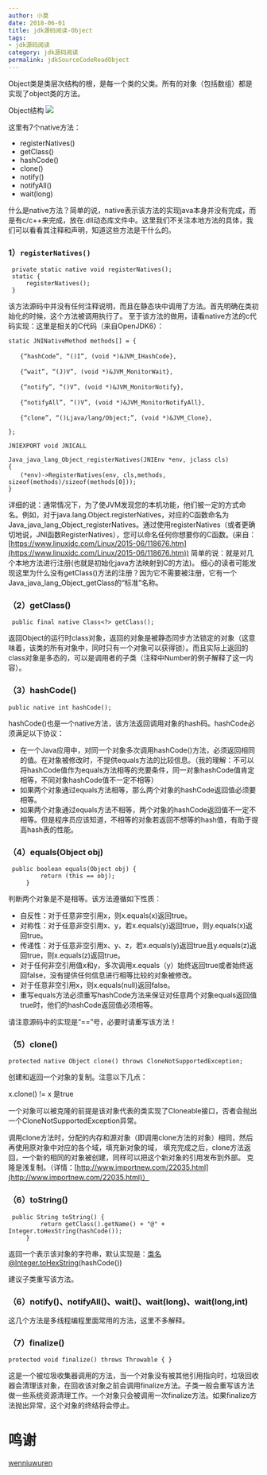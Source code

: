 ```yaml
---
author: 小莫
date: 2018-06-01
title: jdk源码阅读-Object
tags:
- jdk源码阅读
category: jdk源码阅读
permalink: jdkSourceCodeReadObject
---
```

Object类是类层次结构的根，是每一个类的父类。所有的对象（包括数组）都是实现了object类的方法。
<!-- more -->

Object结构
![](https://image.xiaomo.info/blog/ObjectStructure.png)

这里有7个native方法：

- registerNatives()
- getClass()
- hashCode()
- clone()
- notify()
- notifyAll()
- wait(long)

什么是native方法？简单的说，native表示该方法的实现java本身并没有完成，而是有c/c++来完成，放在.dll动态库文件中。这里我们不关注本地方法的具体，我们可以看看其注释和声明，知道这些方法是干什么的。

### 1）`registerNatives()`

```
 private static native void registerNatives();
 static {
     registerNatives();
 }
```
 
该方法源码中并没有任何注释说明，而且在静态块中调用了方法。首先明确在类初始化的时候，这个方法被调用执行了。
至于该方法的做用，请看native方法的c代码实现：这里是相关的C代码（来自OpenJDK6）：

```
static JNINativeMethod methods[] = {

　　{“hashCode”, “()I”, (void *)&JVM_IHashCode},

　　{“wait”, “(J)V”, (void *)&JVM_MonitorWait},

　　{“notify”, “()V”, (void *)&JVM_MonitorNotify},

　　{“notifyAll”, “()V”, (void *)&JVM_MonitorNotifyAll},

　　{“clone”, “()Ljava/lang/Object;”, (void *)&JVM_Clone},

};

JNIEXPORT void JNICALL

Java_java_lang_Object_registerNatives(JNIEnv *env, jclass cls)
{
　　(*env)->RegisterNatives(env, cls,methods, sizeof(methods)/sizeof(methods[0]));
}
```

详细的说：通常情况下，为了使JVM发现您的本机功能，他们被一定的方式命名。例如，对于java.lang.Object.registerNatives，对应的C函数命名为Java_java_lang_Object_registerNatives。通过使用registerNatives（或者更确切地说，JNI函数RegisterNatives），您可以命名任何你想要你的C函数。(来自：[https://www.linuxidc.com/Linux/2015-06/118676.htm](https://www.linuxidc.com/Linux/2015-06/118676.htm))
简单的说：就是对几个本地方法进行注册(也就是初始化java方法映射到C的方法)。
细心的读者可能发现这里为什么没有getClass()方法的注册？因为它不需要被注册，它有一个Java_java_lang_Object_getClass的“标准”名称。

### （2）getClass()

` public final native Class<?> getClass();`

返回Object的运行时class对象，返回的对象是被静态同步方法锁定的对象（这意味着，该类的所有对象中，同时只有一个对象可以获得锁）。而且实际上返回的class对象是多态的，可以是调用者的子类（注释中Number的例子解释了这一内容）。

### （3）hashCode()

`public native int hashCode();`

hashCode()也是一个native方法，该方法返回调用对象的hash码。hashCode必须满足以下协议：
- 在一个Java应用中，对同一个对象多次调用hashCode()方法，必须返回相同的值。在对象被修改时，不提供equals方法的比较信息。（我的理解：不可以将hashCode值作为equals方法相等的充要条件，同一对象hashCode值肯定相等，不同对象hashCode值不一定不相等）
- 如果两个对象通过equals方法相等，那么两个对象的hashCode返回值必须要相等。
- 如果两个对象通过equals方法不相等，两个对象的hashCode返回值不一定不相等。但是程序员应该知道，不相等的对象若返回不想等的hash值，有助于提高hash表的性能。

### （4）equals(Object obj)

```
 public boolean equals(Object obj) {
         return (this == obj);
     }
```

判断两个对象是不是相等。该方法遵循如下性质：

- 自反性：对于任意非空引用x，则x.equals(x)返回true。
- 对称性：对于任意非空引用x、y，若x.equals(y)返回true，则y.equals(x)返回true。
- 传递性：对于任意非空引用x、y、z，若x.equals(y)返回true且y.equals(z)返回true，则x.equals(z)返回true。
- 对于任何非空引用值x和y，多次调用x.equals（y）始终返回true或者始终返回false，没有提供任何信息进行相等比较的对象被修改。
- 对于任意非空引用x，则x.equals(null)返回false。
- 重写equals方法必须重写hashCode方法来保证对任意两个对象equals返回值true时，他们的hashCode返回值必须相等。

请注意源码中的实现是“==”号，必要时请重写该方法！

### （5）clone()

`protected native Object clone() throws CloneNotSupportedException;`

创建和返回一个对象的复制。注意以下几点：

x.clone() != x  是true

一个对象可以被克隆的前提是该对象代表的类实现了Cloneable接口，否者会抛出一个CloneNotSupportedException异常。

调用clone方法时，分配的内存和源对象（即调用clone方法的对象）相同，然后再使用原对象中对应的各个域，填充新对象的域， 填充完成之后，clone方法返回，一个新的相同的对象被创建，同样可以把这个新对象的引用发布到外部。
克隆是浅复制。（详情：[http://www.importnew.com/22035.html](http://www.importnew.com/22035.html)）

### （6）toString()

```
 public String toString() {
         return getClass().getName() + "@" + Integer.toHexString(hashCode());
     }
```
返回一个表示该对象的字符串，默认实现是：类名@Integer.toHexString(hashCode())

建议子类重写该方法。

### （6）notify()、notifyAll()、wait()、wait(long)、wait(long,int)
这几个方法是多线程编程里面常用的方法，这里不多解释。

### （7）finalize()

`protected void finalize() throws Throwable { }`

这是一个被垃圾收集器调用的方法，当一个对象没有被其他引用指向时，垃圾回收器会清理该对象，在回收该对象之前会调用finalize方法。子类一般会重写该方法做一些系统资源清理工作。一个对象只会被调用一次finalize方法。如果finalize方法抛出异常，这个对象的终结将会停止。

# 鸣谢
[wenniuwuren](https://blog.csdn.net/wenniuwuren)